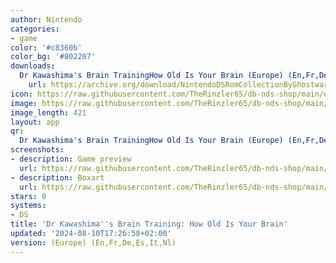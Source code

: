 ```yaml
---
author: Nintendo
categories:
- game
color: '#c8360b'
color_bg: '#802207'
downloads:
  Dr Kawashima's Brain TrainingHow Old Is Your Brain (Europe) (En,Fr,De,Es,It,Nl).nds:
    url: https://archive.org/download/NintendoDSRomCollectionByGhostware/Dr%20Kawashima%27s%20Brain%20TrainingHow%20Old%20Is%20Your%20Brain%20%28Europe%29%20%28En%2CFr%2CDe%2CEs%2CIt%2CNl%29.nds
icon: https://raw.githubusercontent.com/TheRinzler65/db-nds-shop/main/docs/assets/images/icons/drkawashimabrain.png
image: https://raw.githubusercontent.com/TheRinzler65/db-nds-shop/main/docs/assets/images/icons/drkawashimabrain.png
image_length: 421
layout: app
qr:
  Dr Kawashima's Brain TrainingHow Old Is Your Brain (Europe) (En,Fr,De,Es,It,Nl).nds: https://db-nds-shop.fr/assets/images/qr/dr-kawashimas-brain-traininghow-old-is-your-brain-europe-enfrdeesitnl-nds.png
screenshots:
- description: Game preview
  url: https://raw.githubusercontent.com/TheRinzler65/db-nds-shop/main/docs/assets/images/screenshots/drkawashimabrain/drkawashimabrain.png
- description: Boxart
  url: https://raw.githubusercontent.com/TheRinzler65/db-nds-shop/main/docs/assets/images/boxart/Dr%20Kawashima's%20Brain%20TrainingHow%20Old%20Is%20Your%20Brain%20(Europe)%20(En%2CFr%2CDe%2CEs%2CIt%2CNl).nds.png
stars: 0
systems:
- DS
title: 'Dr Kawashima''s Brain Training: How Old Is Your Brain'
updated: '2024-08-10T17:26:58+02:00'
version: (Europe) (En,Fr,De,Es,It,Nl)
---
```

